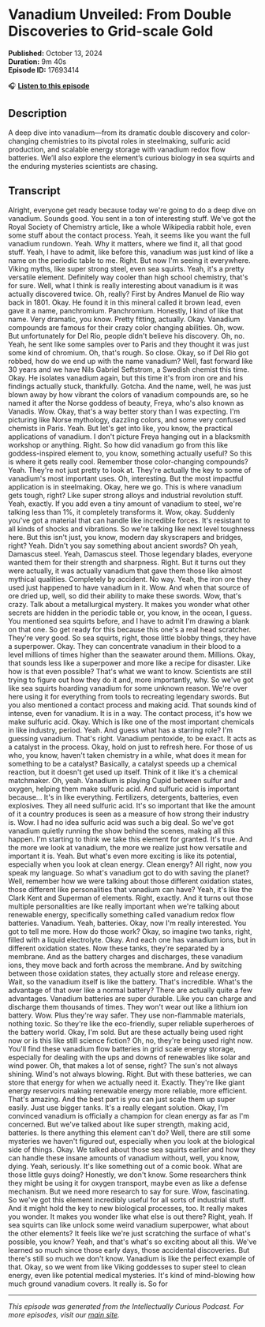 # Vanadium Unveiled: From Double Discoveries to Grid-scale Gold

**Published:** October 13, 2024  
**Duration:** 9m 40s  
**Episode ID:** 17693414

🎧 **[Listen to this episode](https://intellectuallycurious.buzzsprout.com/2529712/episodes/17693414-vanadium-unveiled-from-double-discoveries-to-grid-scale-gold)**

## Description

A deep dive into vanadium—from its dramatic double discovery and color-changing chemistries to its pivotal roles in steelmaking, sulfuric acid production, and scalable energy storage with vanadium redox flow batteries. We’ll also explore the element’s curious biology in sea squirts and the enduring mysteries scientists are chasing.

## Transcript

Alright, everyone get ready because today we're going to do a deep dive on vanadium. Sounds good. You sent in a ton of interesting stuff. We've got the Royal Society of Chemistry article, like a whole Wikipedia rabbit hole, even some stuff about the contact process. Yeah, it seems like you want the full vanadium rundown. Yeah. Why it matters, where we find it, all that good stuff. Yeah, I have to admit, like before this, vanadium was just kind of like a name on the periodic table to me. Right. But now I'm seeing it everywhere. Viking myths, like super strong steel, even sea squirts. Yeah, it's a pretty versatile element. Definitely way cooler than high school chemistry, that's for sure. Well, what I think is really interesting about vanadium is it was actually discovered twice. Oh, really? First by Andres Manuel de Rio way back in 1801. Okay. He found it in this mineral called it brown lead, even gave it a name, panchromium. Panchromium. Honestly, I kind of like that name. Very dramatic, you know. Pretty fitting, actually. Okay. Vanadium compounds are famous for their crazy color changing abilities. Oh, wow. But unfortunately for Del Rio, people didn't believe his discovery. Oh, no. Yeah, he sent like some samples over to Paris and they thought it was just some kind of chromium. Oh, that's rough. So close. Okay, so if Del Rio got robbed, how do we end up with the name vanadium? Well, fast forward like 30 years and we have Nils Gabriel Seftstrom, a Swedish chemist this time. Okay. He isolates vanadium again, but this time it's from iron ore and his findings actually stuck, thankfully. Gotcha. And the name, well, he was just blown away by how vibrant the colors of vanadium compounds are, so he named it after the Norse goddess of beauty, Freya, who's also known as Vanadis. Wow. Okay, that's a way better story than I was expecting. I'm picturing like Norse mythology, dazzling colors, and some very confused chemists in Paris. Yeah. But let's get into like, you know, the practical applications of vanadium. I don't picture Freya hanging out in a blacksmith workshop or anything. Right. So how did vanadium go from this like goddess-inspired element to, you know, something actually useful? So this is where it gets really cool. Remember those color-changing compounds? Yeah. They're not just pretty to look at. They're actually the key to some of vanadium's most important uses. Oh, interesting. But the most impactful application is in steelmaking. Okay, here we go. This is where vanadium gets tough, right? Like super strong alloys and industrial revolution stuff. Yeah, exactly. If you add even a tiny amount of vanadium to steel, we're talking less than 1%, it completely transforms it. Wow, okay. Suddenly you've got a material that can handle like incredible forces. It's resistant to all kinds of shocks and vibrations. So we're talking like next level toughness here. But this isn't just, you know, modern day skyscrapers and bridges, right? Yeah. Didn't you say something about ancient swords? Oh yeah, Damascus steel. Yeah, Damascus steel. Those legendary blades, everyone wanted them for their strength and sharpness. Right. But it turns out they were actually, it was actually vanadium that gave them those like almost mythical qualities. Completely by accident. No way. Yeah, the iron ore they used just happened to have vanadium in it. Wow. And when that source of ore dried up, well, so did their ability to make these swords. Wow, that's crazy. Talk about a metallurgical mystery. It makes you wonder what other secrets are hidden in the periodic table or, you know, in the ocean, I guess. You mentioned sea squirts before, and I have to admit I'm drawing a blank on that one. So get ready for this because this one's a real head scratcher. They're very good. So sea squirts, right, those little blobby things, they have a superpower. Okay. They can concentrate vanadium in their blood to a level millions of times higher than the seawater around them. Millions. Okay, that sounds less like a superpower and more like a recipe for disaster. Like how is that even possible? That's what we want to know. Scientists are still trying to figure out how they do it and, more importantly, why. So we've got like sea squirts hoarding vanadium for some unknown reason. We're over here using it for everything from tools to recreating legendary swords. But you also mentioned a contact process and making acid. That sounds kind of intense, even for vanadium. It is in a way. The contact process, it's how we make sulfuric acid. Okay. Which is like one of the most important chemicals in like industry, period. Yeah. And guess what has a starring role? I'm guessing vanadium. That's right. Vanadium pentoxide, to be exact. It acts as a catalyst in the process. Okay, hold on just to refresh here. For those of us who, you know, haven't taken chemistry in a while, what does it mean for something to be a catalyst? Basically, a catalyst speeds up a chemical reaction, but it doesn't get used up itself. Think of it like it's a chemical matchmaker. Oh, yeah. Vanadium is playing Cupid between sulfur and oxygen, helping them make sulfuric acid. And sulfuric acid is important because... It's in like everything. Fertilizers, detergents, batteries, even explosives. They all need sulfuric acid. It's so important that like the amount of it a country produces is seen as a measure of how strong their industry is. Wow. I had no idea sulfuric acid was such a big deal. So we've got vanadium quietly running the show behind the scenes, making all this happen. I'm starting to think we take this element for granted. It's true. And the more we look at vanadium, the more we realize just how versatile and important it is. Yeah. But what's even more exciting is like its potential, especially when you look at clean energy. Clean energy? All right, now you speak my language. So what's vanadium got to do with saving the planet? Well, remember how we were talking about those different oxidation states, those different like personalities that vanadium can have? Yeah, it's like the Clark Kent and Superman of elements. Right, exactly. And it turns out those multiple personalities are like really important when we're talking about renewable energy, specifically something called vanadium redox flow batteries. Vanadium. Yeah, batteries. Okay, now I'm really interested. You got to tell me more. How do those work? Okay, so imagine two tanks, right, filled with a liquid electrolyte. Okay. And each one has vanadium ions, but in different oxidation states. Now these tanks, they're separated by a membrane. And as the battery charges and discharges, these vanadium ions, they move back and forth across the membrane. And by switching between those oxidation states, they actually store and release energy. Wait, so the vanadium itself is like the battery. That's incredible. What's the advantage of that over like a normal battery? There are actually quite a few advantages. Vanadium batteries are super durable. Like you can charge and discharge them thousands of times. They won't wear out like a lithium ion battery. Wow. Plus they're way safer. They use non-flammable materials, nothing toxic. So they're like the eco-friendly, super reliable superheroes of the battery world. Okay, I'm sold. But are these actually being used right now or is this like still science fiction? Oh, no, they're being used right now. You'll find these vanadium flow batteries in grid scale energy storage, especially for dealing with the ups and downs of renewables like solar and wind power. Oh, that makes a lot of sense, right? The sun's not always shining. Wind's not always blowing. Right. But with these batteries, we can store that energy for when we actually need it. Exactly. They're like giant energy reservoirs making renewable energy more reliable, more efficient. That's amazing. And the best part is you can just scale them up super easily. Just use bigger tanks. It's a really elegant solution. Okay, I'm convinced vanadium is officially a champion for clean energy as far as I'm concerned. But we've talked about like super strength, making acid, batteries. Is there anything this element can't do? Well, there are still some mysteries we haven't figured out, especially when you look at the biological side of things. Okay. We talked about those sea squirts earlier and how they can handle these insane amounts of vanadium without, well, you know, dying. Yeah, seriously. It's like something out of a comic book. What are those little guys doing? Honestly, we don't know. Some researchers think they might be using it for oxygen transport, maybe even as like a defense mechanism. But we need more research to say for sure. Wow, fascinating. So we've got this element incredibly useful for all sorts of industrial stuff. And it might hold the key to new biological processes, too. It really makes you wonder. It makes you wonder like what else is out there? Right, yeah. If sea squirts can like unlock some weird vanadium superpower, what about the other elements? It feels like we're just scratching the surface of what's possible, you know? Yeah, and that's what's so exciting about all this. We've learned so much since those early days, those accidental discoveries. But there's still so much we don't know. Vanadium is like the perfect example of that. Okay, so we went from like Viking goddesses to super steel to clean energy, even like potential medical mysteries. It's kind of mind-blowing how much ground vanadium covers. It really is. So for

---
*This episode was generated from the Intellectually Curious Podcast. For more episodes, visit our [main site](https://intellectuallycurious.buzzsprout.com).*

